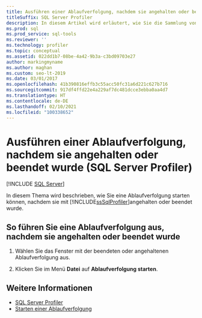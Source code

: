 ```yaml
---
title: Ausführen einer Ablaufverfolgung, nachdem sie angehalten oder beendet wurde
titleSuffix: SQL Server Profiler
description: In diesem Artikel wird erläutert, wie Sie die Sammlung von Ereignisdaten neu starten, nachdem eine Ablaufverfolgung im SQL Server Profiler pausiert oder beendet wurde.
ms.prod: sql
ms.prod_service: sql-tools
ms.reviewer: ''
ms.technology: profiler
ms.topic: conceptual
ms.assetid: 022dd1b7-08be-4a42-9b3a-c3bd09703e27
author: markingmyname
ms.author: maghan
ms.custom: seo-lt-2019
ms.date: 03/01/2017
ms.openlocfilehash: 41b390816effb3c55acc50fc31a6d221c627b716
ms.sourcegitcommit: 917df4ffd22e4a229af7dc481dcce3ebba0aa4d7
ms.translationtype: HT
ms.contentlocale: de-DE
ms.lasthandoff: 02/10/2021
ms.locfileid: "100338652"
---
```

# <a name="run-a-trace-after-it-has-been-paused-or-stopped-sql-server-profiler"></a>Ausführen einer Ablaufverfolgung, nachdem sie angehalten oder beendet wurde (SQL Server Profiler)

 [!INCLUDE [SQL Server](../../includes/applies-to-version/sqlserver.md)]

In diesem Thema wird beschrieben, wie Sie eine Ablaufverfolgung starten können, nachdem sie mit [!INCLUDE[ssSqlProfiler](../../includes/sssqlprofiler-md.md)]angehalten oder beendet wurde.  

## <a name="to-run-a-trace-after-it-has-been-paused-or-stopped"></a>So führen Sie eine Ablaufverfolgung aus, nachdem sie angehalten oder beendet wurde

1. Wählen Sie das Fenster mit der beendeten oder angehaltenen Ablaufverfolgung aus.  

2. Klicken Sie im Menü **Datei** auf **Ablaufverfolgung starten**.

## <a name="see-also"></a>Weitere Informationen

- [SQL Server Profiler](../../tools/sql-server-profiler/sql-server-profiler.md)
- [Starten einer Ablaufverfolgung](../../tools/sql-server-profiler/start-a-trace.md)